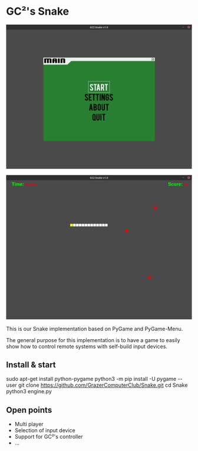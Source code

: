 # GC²'s Snake

![Main](https://github.com/GrazerComputerClub/Snake/blob/master/img/main.png)

![Game](https://github.com/GrazerComputerClub/Snake/blob/master/img/game.png)

This is our Snake implementation based on PyGame and PyGame-Menu.

The general purpose for this implementation is to have a game to easily show
how to control remote systems with self-build input devices.

## Install & start

sudo apt-get install python-pygame
python3 -m pip install -U pygame --user
git clone https://github.com/GrazerComputerClub/Snake.git
cd Snake
python3 engine.py

## Open points

* Multi player
* Selection of input device
* Support for GC²'s controller
* ...
